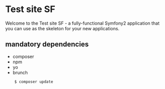 Test site SF
========================

Welcome to the Test site SF - a fully-functional Symfony2
application that you can use as the skeleton for your new applications.

mandatory dependencies
------------------------

* composer
* npm
* yo
* brunch

```shell
    $ composer update
```


